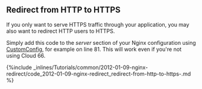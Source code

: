 <!--  usedin: [ _legacy_docker/Tutorials/2012-01-09-nginx-redirect.md, _maestro/Tutorials/2012-01-09-nginx-redirect.md, _node/tutorials/2012-01-09-nginx-redirect.md, _rails/Tutorials/2012-01-09-nginx-redirect.md] -->


## Redirect from HTTP to HTTPS

If you only want to serve HTTPS traffic through your application, you may also want to redirect HTTP users to HTTPS.

Simply add this code to the _server_ section of your Nginx configuration using [CustomConfig](http://help.cloud66.com/managing-your-stack/customconfig), for example on line 81. This will work even if you're not using Cloud 66.



{%include _inlines/Tutorials/common/2012-01-09-nginx-redirect/code_2012-01-09-nginx-redirect_redirect-from-http-to-https-.md %}




